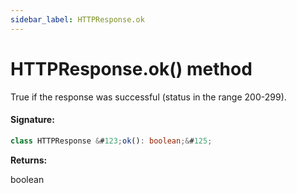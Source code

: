 ```yaml
---
sidebar_label: HTTPResponse.ok
---
```


# HTTPResponse.ok() method

True if the response was successful (status in the range 200-299).

#### Signature:

```typescript
class HTTPResponse &#123;ok(): boolean;&#125;
```

**Returns:**

boolean
